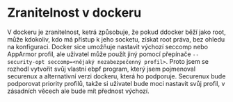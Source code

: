 # Zranitelnost v dockeru
V dockeru je zranitelnost, ketrá způsobuje, že pokud ddocker běží jako root, může kdokoliv, kdo má přístup k jeho socketu, získat root práva, bez ohledu na konfiguraci. Docker sice umožňuje nastavit výchozí seccomp nebo AppArmor profil, ale uživatel může použít jiný pomocí přepínače `--security-opt seccomp=<nějaký nezabezpečenný profil>`. Proto jsem se rozhodl vytvořit svůj vlastní ebpf program, který jsem pojmenoval securenux a alternativní verzi dockeru, která ho podporuje. Securenux bude podporovat priority profilů, takže si uživatel bude moci nastavit svůj profil, v zásadních věcech ale bude mít přednost výchozí.
